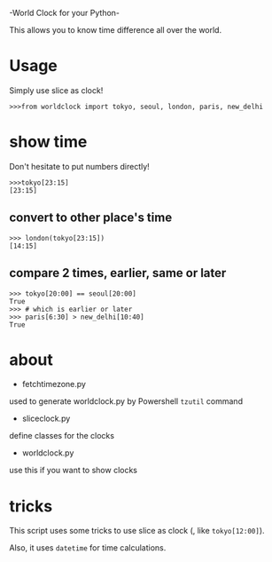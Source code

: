 -World Clock for your Python-

This allows you to know time difference all over the world.

# Usage
Simply use slice as clock!

```
>>>from worldclock import tokyo, seoul, london, paris, new_delhi
```


# show time
Don't hesitate to put numbers directly!

```
>>>tokyo[23:15]
[23:15]
```

## convert to other place's time

```
>>> london(tokyo[23:15])
[14:15]
```


## compare 2 times, earlier, same or later

```
>>> tokyo[20:00] == seoul[20:00]
True
>>> # which is earlier or later
>>> paris[6:30] > new_delhi[10:40]
True
```

# about
- fetchtimezone.py

used to generate worldclock.py by Powershell `tzutil` command

- sliceclock.py

define classes for the clocks

- worldclock.py

use this if you want to show clocks

# tricks
This script uses some tricks to use slice as clock (, like `tokyo[12:00]`).

Also, it uses `datetime` for time calculations.